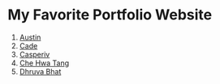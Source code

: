 # My Favorite Portfolio Website

1. <a href="https://auspham.dev/">Austin</a>  
2. <a href="https://cade.codes/">Cade</a>
3. <a href="https://casperiv.dev/">Casperiv</a>
4. <a href="https://cheehwatang.com/">Che Hwa Tang</a>
5. <a href="https://dhruvabhat.netlify.app/">Dhruva Bhat</a>
